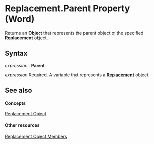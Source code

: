 
# Replacement.Parent Property (Word)

Returns an  **Object** that represents the parent object of the specified **Replacement** object.


## Syntax

 _expression_ . **Parent**

 _expression_ Required. A variable that represents a **[Replacement](5d9615e4-f6ef-af5f-6e45-c382a88395c9.md)** object.


## See also


#### Concepts


[Replacement Object](5d9615e4-f6ef-af5f-6e45-c382a88395c9.md)
#### Other resources


[Replacement Object Members](013ead94-f79c-fc4f-164b-49b2a88b3e88.md)
